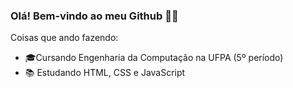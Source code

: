 ### Olá! Bem-vindo ao meu Github 👋🌱

Coisas que ando fazendo:

- 🎓Cursando Engenharia da Computação na UFPA (5º período)
- 📚 Estudando HTML, CSS e JavaScript
